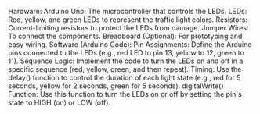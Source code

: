 Hardware:
Arduino Uno: The microcontroller that controls the LEDs. 
LEDs: Red, yellow, and green LEDs to represent the traffic light colors. 
Resistors: Current-limiting resistors to protect the LEDs from damage. 
Jumper Wires: To connect the components. 
Breadboard (Optional): For prototyping and easy wiring. 
Software (Arduino Code):
Pin Assignments: Define the Arduino pins connected to the LEDs (e.g., red LED to pin 13, yellow to 12, green to 11). 
Sequence Logic: Implement the code to turn the LEDs on and off in a specific sequence (red, yellow, green, and then repeat). 
Timing: Use the delay() function to control the duration of each light state (e.g., red for 5 seconds, yellow for 2 seconds, green for 5 seconds). 
digitalWrite() Function: Use this function to turn the LEDs on or off by setting the pin's state to HIGH (on) or LOW (off). 
